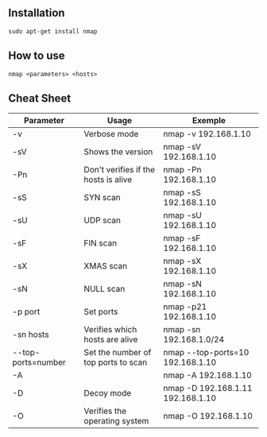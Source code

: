 ## Installation
`sudo apt-get install nmap`

## How to use
`nmap <parameters> <hosts>`

## Cheat Sheet

| **Parameter**      | **Usage**                            | **Exemple**                       |
| ------------------ | ------------------------------------ | --------------------------------- |
| -v                 | Verbose mode                         | nmap -v 192.168.1.10              |
| -sV                | Shows the version                    | nmap -sV 192.168.1.10             |
| -Pn                | Don't verifies if the hosts is alive | nmap -Pn 192.168.1.10             |
| -sS                | SYN scan                             | nmap -sS 192.168.1.10             |
| -sU                | UDP scan                             | nmap -sU 192.168.1.10             |
| -sF                | FIN scan                             | nmap -sF 192.168.1.10             |
| -sX                | XMAS scan                            | nmap -sX 192.168.1.10             |
| -sN                | NULL scan                            | nmap -sN 192.168.1.10             |
| -p port            | Set ports                            | nmap -p21 192.168.1.10            |
| -sn hosts          | Verifies which hosts are alive       | nmap -sn 192.168.1.0/24           |
| --top-ports=number | Set the number of top ports to scan  | nmap --top-ports=10 192.168.1.10  |
| -A                 |                                      | nmap -A 192.168.1.10              |
| -D                 | Decoy mode                           | nmap -D 192.168.1.11 192.168.1.10 |
| -O                 | Verifies the operating system        | nmap -O 192.168.1.10              |
